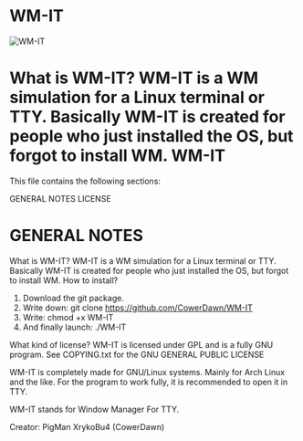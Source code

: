 # WM-IT
![WM-IT](https://github.com/user-attachments/assets/7b154266-9434-4682-9559-038855b96aeb)

What is WM-IT? WM-IT is a WM simulation for a Linux terminal or TTY. Basically WM-IT is created for people who just installed the OS, but forgot to install WM.
WM-IT
=========================

This file contains the following sections:

GENERAL NOTES
LICENSE

GENERAL NOTES
=============
What is WM-IT?
WM-IT is a WM simulation for a Linux terminal or TTY. Basically WM-IT is created for people who just installed the OS, but forgot to install WM.
How to install?
1. Download the git package.
2. Write down: git clone https://github.com/CowerDawn/WM-IT
3. Write: chmod +x WM-IT
4. And finally launch: ./WM-IT

What kind of license? WM-IT is licensed under GPL and is a fully GNU program.
See COPYING.txt for the GNU GENERAL PUBLIC LICENSE

WM-IT is completely made for GNU/Linux systems. Mainly for Arch Linux and the like. For the program to work fully, it is recommended to open it in TTY.

WM-IT stands for Window Manager For TTY.

Creator: PigMan XrykoBu4 (CowerDawn)
